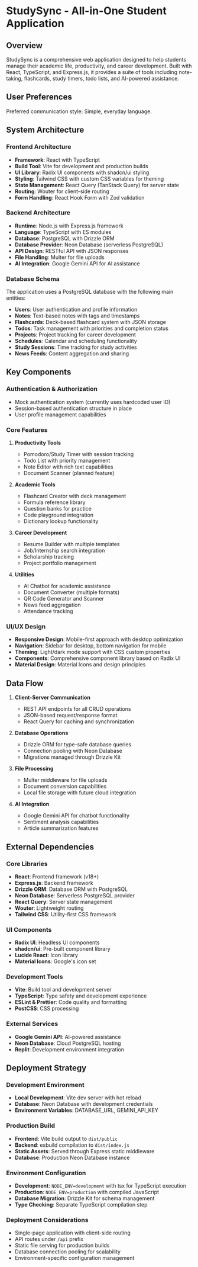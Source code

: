 # StudySync - All-in-One Student Application

## Overview

StudySync is a comprehensive web application designed to help students manage their academic life, productivity, and career development. Built with React, TypeScript, and Express.js, it provides a suite of tools including note-taking, flashcards, study timers, todo lists, and AI-powered assistance.

## User Preferences

Preferred communication style: Simple, everyday language.

## System Architecture

### Frontend Architecture
- **Framework**: React with TypeScript
- **Build Tool**: Vite for development and production builds
- **UI Library**: Radix UI components with shadcn/ui styling
- **Styling**: Tailwind CSS with custom CSS variables for theming
- **State Management**: React Query (TanStack Query) for server state
- **Routing**: Wouter for client-side routing
- **Form Handling**: React Hook Form with Zod validation

### Backend Architecture
- **Runtime**: Node.js with Express.js framework
- **Language**: TypeScript with ES modules
- **Database**: PostgreSQL with Drizzle ORM
- **Database Provider**: Neon Database (serverless PostgreSQL)
- **API Design**: RESTful API with JSON responses
- **File Handling**: Multer for file uploads
- **AI Integration**: Google Gemini API for AI assistance

### Database Schema
The application uses a PostgreSQL database with the following main entities:
- **Users**: User authentication and profile information
- **Notes**: Text-based notes with tags and timestamps
- **Flashcards**: Deck-based flashcard system with JSON storage
- **Todos**: Task management with priorities and completion status
- **Projects**: Project tracking for career development
- **Schedules**: Calendar and scheduling functionality
- **Study Sessions**: Time tracking for study activities
- **News Feeds**: Content aggregation and sharing

## Key Components

### Authentication & Authorization
- Mock authentication system (currently uses hardcoded user ID)
- Session-based authentication structure in place
- User profile management capabilities

### Core Features
1. **Productivity Tools**
   - Pomodoro/Study Timer with session tracking
   - Todo List with priority management
   - Note Editor with rich text capabilities
   - Document Scanner (planned feature)

2. **Academic Tools**
   - Flashcard Creator with deck management
   - Formula reference library
   - Question banks for practice
   - Code playground integration
   - Dictionary lookup functionality

3. **Career Development**
   - Resume Builder with multiple templates
   - Job/Internship search integration
   - Scholarship tracking
   - Project portfolio management

4. **Utilities**
   - AI Chatbot for academic assistance
   - Document Converter (multiple formats)
   - QR Code Generator and Scanner
   - News feed aggregation
   - Attendance tracking

### UI/UX Design
- **Responsive Design**: Mobile-first approach with desktop optimization
- **Navigation**: Sidebar for desktop, bottom navigation for mobile
- **Theming**: Light/dark mode support with CSS custom properties
- **Components**: Comprehensive component library based on Radix UI
- **Material Design**: Material Icons and design principles

## Data Flow

1. **Client-Server Communication**
   - REST API endpoints for all CRUD operations
   - JSON-based request/response format
   - React Query for caching and synchronization

2. **Database Operations**
   - Drizzle ORM for type-safe database queries
   - Connection pooling with Neon Database
   - Migrations managed through Drizzle Kit

3. **File Processing**
   - Multer middleware for file uploads
   - Document conversion capabilities
   - Local file storage with future cloud integration

4. **AI Integration**
   - Google Gemini API for chatbot functionality
   - Sentiment analysis capabilities
   - Article summarization features

## External Dependencies

### Core Libraries
- **React**: Frontend framework (v18+)
- **Express.js**: Backend framework
- **Drizzle ORM**: Database ORM with PostgreSQL
- **Neon Database**: Serverless PostgreSQL provider
- **React Query**: Server state management
- **Wouter**: Lightweight routing
- **Tailwind CSS**: Utility-first CSS framework

### UI Components
- **Radix UI**: Headless UI components
- **shadcn/ui**: Pre-built component library
- **Lucide React**: Icon library
- **Material Icons**: Google's icon set

### Development Tools
- **Vite**: Build tool and development server
- **TypeScript**: Type safety and development experience
- **ESLint & Prettier**: Code quality and formatting
- **PostCSS**: CSS processing

### External Services
- **Google Gemini API**: AI-powered assistance
- **Neon Database**: Cloud PostgreSQL hosting
- **Replit**: Development environment integration

## Deployment Strategy

### Development Environment
- **Local Development**: Vite dev server with hot reload
- **Database**: Neon Database with development credentials
- **Environment Variables**: DATABASE_URL, GEMINI_API_KEY

### Production Build
- **Frontend**: Vite build output to `dist/public`
- **Backend**: esbuild compilation to `dist/index.js`
- **Static Assets**: Served through Express static middleware
- **Database**: Production Neon Database instance

### Environment Configuration
- **Development**: `NODE_ENV=development` with tsx for TypeScript execution
- **Production**: `NODE_ENV=production` with compiled JavaScript
- **Database Migration**: Drizzle Kit for schema management
- **Type Checking**: Separate TypeScript compilation step

### Deployment Considerations
- Single-page application with client-side routing
- API routes under `/api` prefix
- Static file serving for production builds
- Database connection pooling for scalability
- Environment-specific configuration management
